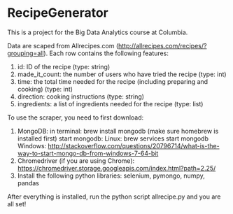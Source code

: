 # RecipeGenerator
This is a project for the Big Data Analytics course at Columbia.

Data are scaped from Allrecipes.com (http://allrecipes.com/recipes/?grouping=all). Each row contains the following features:
  1. id: ID of the recipe (type: string)
  2. made_it_count: the number of users who have tried the recipe (type: int)
  3. time: the total time needed for the recipe (including preparing and cooking) (type: int)
  4. direction: cooking instructions (type: string)
  5. ingredients: a list of ingredients needed for the recipe (type: list)

To use the scraper, you need to first download:
  1. MongoDB: 
      in terminal: brew install mongodb 
                  (make sure homebrew is installed first)
      start mongodb: 
                  Linux: brew services start mongodb
                  Windows: http://stackoverflow.com/questions/20796714/what-is-the-way-to-start-mongo-db-from-windows-7-64-bit
  2. Chromedriver (if you are using Chrome):
      https://chromedriver.storage.googleapis.com/index.html?path=2.25/
  3. Install the following python libraries:
        selenium, pymongo, numpy, pandas
        
After everything is installed, run the python script allrecipe.py and you are all set!

